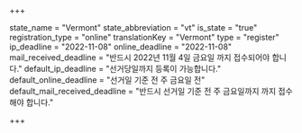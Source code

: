+++

state_name = "Vermont"
state_abbreviation = "vt"
is_state = "true"
registration_type = "online"
translationKey = "Vermont"
type = "register"
ip_deadline = "2022-11-08"
online_deadline = "2022-11-08"
mail_received_deadline = "반드시 2022년 11월 4일 금요일 까지 접수되어야 합니다."
default_ip_deadline = "선거당일까지 등록이 가능합니다."
default_online_deadline = "선거일 기준 전 주 금요일 전"
default_mail_received_deadline = "반드시 선거일 기준 전 주 금요일까지  까지 접수해야 합니다."

+++